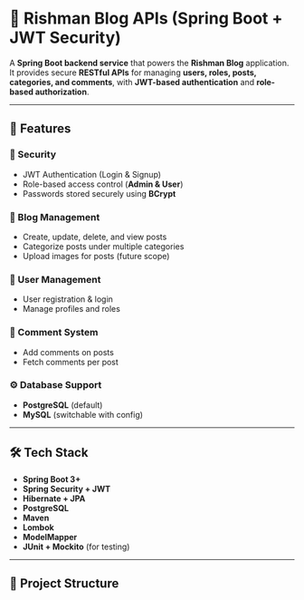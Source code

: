 # 📝 Rishman Blog APIs (Spring Boot + JWT Security)

A **Spring Boot backend service** that powers the **Rishman Blog** application.  
It provides secure **RESTful APIs** for managing **users, roles, posts, categories, and comments**, with **JWT-based authentication** and **role-based authorization**.

---

## 🚀 Features

### 🔐 Security
- JWT Authentication (Login & Signup)
- Role-based access control (**Admin & User**)
- Passwords stored securely using **BCrypt**

### 📖 Blog Management
- Create, update, delete, and view posts
- Categorize posts under multiple categories
- Upload images for posts (future scope)

### 👥 User Management
- User registration & login
- Manage profiles and roles

### 💬 Comment System
- Add comments on posts
- Fetch comments per post

### ⚙️ Database Support
- **PostgreSQL** (default)
- **MySQL** (switchable with config)

---

## 🛠 Tech Stack

- **Spring Boot 3+**
- **Spring Security + JWT**
- **Hibernate + JPA**
- **PostgreSQL**
- **Maven**
- **Lombok**
- **ModelMapper**
- **JUnit + Mockito** (for testing)

---

## 📂 Project Structure

